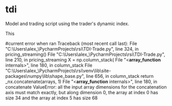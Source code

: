 # tdi
Model and trading script using the trader's dynamic index. 

This 





#current error when ran
Traceback (most recent call last):
  File "C:\Users\alex_\PycharmProjects\rsi\TDI-Trade.py", line 324, in <module>
    pricing_streaming()
  File "C:\Users\alex_\PycharmProjects\rsi\TDI-Trade.py", line 210, in pricing_streaming
    X = np.column_stack(
  File "<__array_function__ internals>", line 180, in column_stack
  File "C:\Users\alex_\PycharmProjects\rsi\venv\lib\site-packages\numpy\lib\shape_base.py", line 656, in column_stack
    return _nx.concatenate(arrays, 1)
  File "<__array_function__ internals>", line 180, in concatenate
ValueError: all the input array dimensions for the concatenation axis must match exactly, but along dimension 0, the array at index 0 has size 34 and the array at index 5 has size 68
